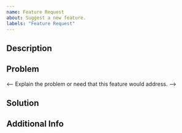 ```yaml
---
name: Feature Request
about: Suggest a new feature.
labels: "Feature Request"
---
```


<!-- Use this template to request new features. --
<!-- Optional sections can be removed if not applicable. -->
<!-- Comments describe the purpose of each section. -->

## Description

<!-- Briefly describe the new feature you're suggesting. -->

## Problem

<-- Explain the problem or need that this feature would address. -->

## Solution

<!-- Describe your proposed solution for the new feature. -->

## Additional Info <!-- Optional -->

<!-- Any extra context or information that might support the feature request. -->
